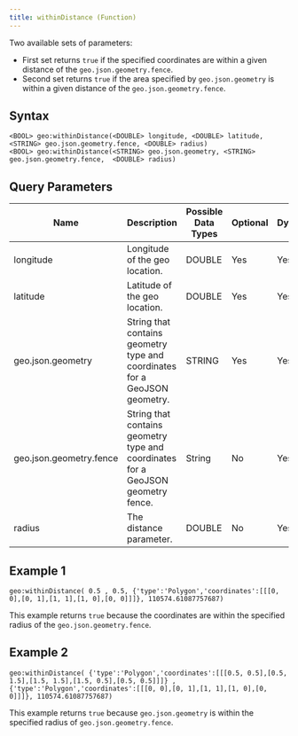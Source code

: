 ```yaml
---
title: withinDistance (Function)
---
```

Two available sets of parameters:

- First set returns `true` if the specified coordinates are within a given distance of the `geo.json.geometry.fence`.
- Second set returns `true` if the area specified by `geo.json.geometry` is within a given distance of the `geo.json.geometry.fence`.

## Syntax

    <BOOL> geo:withinDistance(<DOUBLE> longitude, <DOUBLE> latitude, <STRING> geo.json.geometry.fence, <DOUBLE> radius)
    <BOOL> geo:withinDistance(<STRING> geo.json.geometry, <STRING> geo.json.geometry.fence,  <DOUBLE> radius)

## Query Parameters

| Name              | Description                   | Possible Data Types | Optional | Dynamic |
|-------|-------------------------------------------------------------|---------------------|----------|---------|
| longitude 	              | Longitude of the geo location.         | DOUBLE       | Yes       | Yes     |
| latitude | Latitude of the geo location.                  | DOUBLE              | Yes      | Yes     |
| geo.json.geometry          | String that contains geometry type and coordinates for a GeoJSON geometry. | STRING                | Yes      | Yes     |
| geo.json.geometry.fence         | String that contains geometry type and coordinates for a GeoJSON geometry fence. | String                | No      | Yes     |
| radius        | The distance parameter. | DOUBLE                | No      | Yes     |

## Example 1

    geo:withinDistance( 0.5 , 0.5, {'type':'Polygon','coordinates':[[[0, 0],[0, 1],[1, 1],[1, 0],[0, 0]]]}, 110574.61087757687)

This example returns `true` because the coordinates are within the specified radius of the `geo.json.geometry.fence`.

## Example 2

    geo:withinDistance( {'type':'Polygon','coordinates':[[[0.5, 0.5],[0.5, 1.5],[1.5, 1.5],[1.5, 0.5],[0.5, 0.5]]]} , {'type':'Polygon','coordinates':[[[0, 0],[0, 1],[1, 1],[1, 0],[0, 0]]]}, 110574.61087757687)

This example returns `true` because `geo.json.geometry` is within the specified radius of `geo.json.geometry.fence`.
